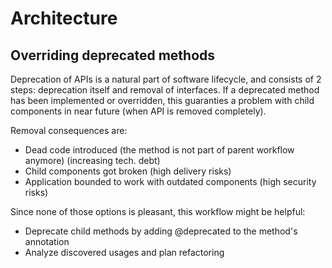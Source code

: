 # Architecture

## Overriding deprecated methods

Deprecation of APIs is a natural part of software lifecycle, and consists of 2 steps: deprecation itself and removal 
of interfaces. If a deprecated method has been implemented or overridden, this guaranties a problem with child 
components in near future (when API is removed completely).

Removal consequences are:
* Dead code introduced (the method is not part of parent workflow anymore) (increasing tech. debt)
* Child components got broken (high delivery risks)
* Application bounded to work with outdated components (high security risks)

Since none of those options is pleasant, this workflow might be helpful:
* Deprecate child methods by adding @deprecated to the method's annotation
* Analyze discovered usages and plan refactoring

